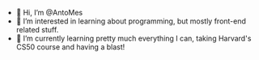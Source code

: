 - 👋 Hi, I’m @AntoMes
- 👀 I’m interested in learning about programming, but mostly front-end related stuff.
- 🌱 I’m currently learning pretty much everything I can, taking Harvard's CS50 course and having a blast!

<!---
AntoMes/AntoMes is a ✨ special ✨ repository because its `README.md` (this file) appears on your GitHub profile.
You can click the Preview link to take a look at your changes.
--->
